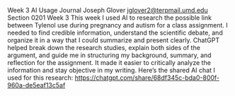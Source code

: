Week 3
AI Usage Journal
Joseph Glover
jglover2@terpmail.umd.edu
Section 0201
Week 3
This week I used AI to research the possible link between Tylenol use during pregnancy and autism for a class assignment. I needed to find credible information, understand the scientific debate, and organize it in a way that I could summarize and present clearly. ChatGPT helped break down the research studies, explain both sides of the argument, and guide me in structuring my background, summary, and reflection for the assignment. It made it easier to critically analyze the information and stay objective in my writing.
Here’s the shared AI chat I used for this research:
https://chatgpt.com/share/68df345c-bda0-800f-960a-de5eaf13c5af